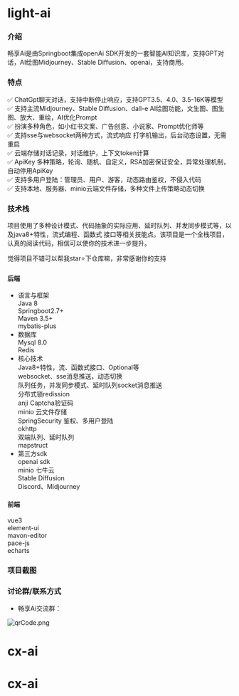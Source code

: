 # light-ai

### 介绍
畅享Ai是由Springboot集成openAi SDK开发的一套智能AI知识库，支持GPT对话，AI绘图Midjourney、Stable
Diffusion、openai，支持商用。

### 特点
✅ ChatGpt聊天对话，支持中断停止响应，支持GPT3.5、4.0、3.5-16K等模型  
✅ 支持主流Midjourney、Stable Diffusion、dall-e AI绘图功能，文生图、图生图、放大、重绘，AI优化Prompt  
✅ 扮演多种角色，如小红书文案、广告创意、小说家、Prompt优化师等  
✅ 支持sse与websocket两种方式，流式响应 打字机输出，后台动态设置，无需重启  
✅ 云端存储对话记录，对话维护，上下文token计算  
✅ ApiKey 多种策略，轮询、随机、自定义，RSA加密保证安全，异常处理机制，自动停用ApiKey  
✅ 支持多用户登陆：管理员、用户、游客，动态路由鉴权，不侵入代码  
✅ 支持本地、服务器、minio云端文件存储，多种文件上传策略动态切换  


### 技术栈
项目使用了多种设计模式、代码抽象的实际应用、延时队列、并发同步模式等，以及java8+特性，流式编程、函数式
接口等相关技能点。该项目是一个全栈项目，认真的阅读代码，相信可以使你的技术进一步提升。

觉得项目不错可以帮我star⭐下仓库嘛，非常感谢你的支持

#### 后端
  * 语言与框架  
   Java 8  
   Springboot2.7+  
   Maven 3.5+  
   mybatis-plus  
  * 数据库  
   Mysql 8.0  
   Redis  
  * 核心技术  
   Java8+特性，流、函数式接口、Optional等  
   websocket、sse消息推送，动态切换  
   队列任务，并发同步模式、延时队列socket消息推送  
   分布式锁redission  
   anji Captcha验证码  
   minio 云文件存储  
   SpringSecurity 鉴权、多用户登陆  
   okhttp  
   双端队列、延时队列  
   mapstruct  
  * 第三方sdk  
   openai sdk  
   minio 七牛云  
   Stable Diffusion  
   Discord、Midjourney  

#### 前端
   vue3  
   element-ui  
   mavon-editor  
   pace-js  
   echarts

### 项目截图



### 讨论群/联系方式

 * 畅享Ai交流群：
 
 ![qrCode.png](https://qiniu.wiyitools.com/image/20231021/584d29a9-ab10-48b1-a124-a247d9907318.png)
# cx-ai
# cx-ai
